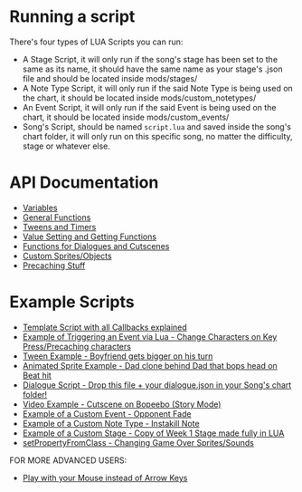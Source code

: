 # Running a script
There's four types of LUA Scripts you can run:
* A Stage Script, it will only run if the song's stage has been set to the same as its name, it should have the same name as your stage's .json file and should be located inside mods/stages/
* A Note Type Script, it will only run if the said Note Type is being used on the chart, it should be located inside mods/custom_notetypes/
* An Event Script, it will only run if the said Event is being used on the chart, it should be located inside mods/custom_events/
* Song's Script, should be named `script.lua` and saved inside the song's chart folder, it will only run on this specific song, no matter the difficulty, stage or whatever else.

# API Documentation
* [Variables](https://github.com/ShadowMario/FNF-PsychEngine/wiki/Lua-Script-API:-Variables)
* [General Functions](https://github.com/ShadowMario/FNF-PsychEngine/wiki/Lua-Script-API:-General-Functions)
* [Tweens and Timers](https://github.com/ShadowMario/FNF-PsychEngine/wiki/Lua-Script-API:-Tweens-and-Timers)
* [Value Setting and Getting Functions](https://github.com/ShadowMario/FNF-PsychEngine/wiki/Lua-Script-API:-Value-Setting-and-Getting-Functions)
* [Functions for Dialogues and Cutscenes](https://github.com/ShadowMario/FNF-PsychEngine/wiki/Lua-Script-API:-Functions-for-Dialogues-and-Cutscenes)
* [Custom Sprites/Objects](https://github.com/ShadowMario/FNF-PsychEngine/wiki/Lua-Script-API:-Custom-Sprites-Functions)
* [Precaching Stuff](https://github.com/ShadowMario/FNF-PsychEngine/wiki/Lua-Script-API:-Precaching-Functions)

# Example Scripts
* [Template Script with all Callbacks explained](https://cdn.discordapp.com/attachments/885704785041440788/890432876489867264/TemplateScript.lua)
* [Example of Triggering an Event via Lua - Change Characters on Key Press/Precaching characters](https://cdn.discordapp.com/attachments/866856727621795850/880169101891342366/ChangeCharacterScript.lua)
* [Tween Example - Boyfriend gets bigger on his turn](https://cdn.discordapp.com/attachments/866856727621795850/880169105087422484/ScaleScript.lua)
* [Animated Sprite Example - Dad clone behind Dad that bops head on Beat hit](https://cdn.discordapp.com/attachments/866856727621795850/900523260180049940/AnimatedLuaSpriteScript.lua)
* [Dialogue Script - Drop this file + your dialogue.json in your Song's chart folder!](https://cdn.discordapp.com/attachments/866856727621795850/890335034786062336/script.lua)
* [Video Example - Cutscene on Bopeebo (Story Mode)](https://cdn.discordapp.com/attachments/840678333602857040/888568130283139082/bopeeboTestVideo.zip)
* [Example of a Custom Event - Opponent Fade](https://cdn.discordapp.com/attachments/840678333602857040/888568125413552168/CustomEvent.zip)
* [Example of a Custom Note Type - Instakill Note](https://cdn.discordapp.com/attachments/866856727621795850/903863842763841556/Instakill_Note.zip)
* [Example of a Custom Stage - Copy of Week 1 Stage made fully in LUA](https://cdn.discordapp.com/attachments/866856727621795850/900523259345371177/ExampleStage.zip)
* [setPropertyFromClass - Changing Game Over Sprites/Sounds](https://cdn.discordapp.com/attachments/889357899015540736/901470021652447233/script.lua)

FOR MORE ADVANCED USERS:
* [Play with your Mouse instead of Arrow Keys](https://cdn.discordapp.com/attachments/840678333602857040/888568120728502272/script.lua)
